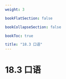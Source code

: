 ```yaml
---
weight: 3

bookFlatSection: false

bookCollapseSection: false

bookToc: true

title: "18.3 口语"
---
```


# 18.3 口语

